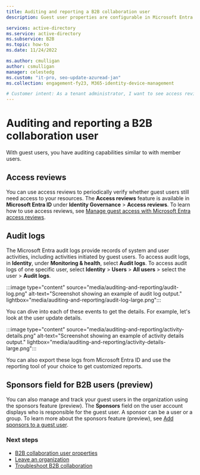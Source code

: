 ```yaml
---
title: Auditing and reporting a B2B collaboration user
description: Guest user properties are configurable in Microsoft Entra B2B collaboration

services: active-directory
ms.service: active-directory
ms.subservice: B2B
ms.topic: how-to
ms.date: 11/24/2022

ms.author: cmulligan
author: csmulligan
manager: celestedg
ms.custom: "it-pro, seo-update-azuread-jan"
ms.collection: engagement-fy23, M365-identity-device-management

# Customer intent: As a tenant administrator, I want to see access reviews, and system and user activities in my tenant.
---
```


# Auditing and reporting a B2B collaboration user
With guest users, you have auditing capabilities similar to with member users.

## Access reviews
You can use access reviews to periodically verify whether guest users still need access to your resources. The **Access reviews** feature is available in **Microsoft Entra ID** under **Identity Governance** > **Access reviews**. To learn how to use access reviews, see [Manage guest access with Microsoft Entra access reviews](../governance/manage-guest-access-with-access-reviews.md).

## Audit logs

The Microsoft Entra audit logs provide records of system and user activities, including activities initiated by guest users. To access audit logs, in **Identity**, under **Monitoring & health**, select **Audit logs**. To access audit logs of one specific user, select **Identity** > **Users** > **All users** > select the user > **Audit logs**.

:::image type="content" source="media/auditing-and-reporting/audit-log.png" alt-text="Screenshot showing an example of audit log output." lightbox="media/auditing-and-reporting/audit-log-large.png":::

You can dive into each of these events to get the details. For example, let's look at the user update details.

:::image type="content" source="media/auditing-and-reporting/activity-details.png" alt-text="Screenshot showing an example of activity details output." lightbox="media/auditing-and-reporting/activity-details-large.png":::

You can also export these logs from Microsoft Entra ID and use the reporting tool of your choice to get customized reports.

## Sponsors field for B2B users (preview) 

You can also manage and track your guest users in the organization using the sponsors feature (preview). The **Sponsors** field on the user account displays who is responsible for the guest user. A sponsor can be a user or a group. To learn more about the sponsors feature (preview), see [Add sponsors to a guest user](b2b-sponsors.md).

### Next steps

- [B2B collaboration user properties](user-properties.md)
- [Leave an organization](leave-the-organization.md)
- [Troubleshoot B2B collaboration](troubleshoot.md)
